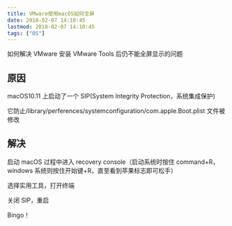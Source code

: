 ```yaml
---
title: VMware使用macOS如何全屏
date: 2018-02-07 14:10:45
lastmod: 2018-02-07 14:10:45
tags: ["OS"]
---
```


如何解决 VMware 安装 VMware Tools 后仍不能全屏显示的问题

<!--more-->

## 原因

macOS10.11 上启动了一个 SIP(System Integrity Protection，系统集成保护)

它防止/library/perferences/systemconfiguration/com.apple.Boot.plist 文件被修改

## 解决

启动 macOS 过程中进入 recovery console（启动系统时按住 command+R，windows 系统则按住开始键+R，直至看到苹果标志即可松手）

选择实用工具，打开终端

关闭 SIP，重启

Bingo！
